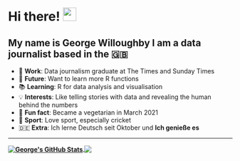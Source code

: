 # Hi there!  <img src="https://raw.githubusercontent.com/MartinHeinz/MartinHeinz/master/wave.gif" width="30px">
My name is George Willoughby I am a data journalist based in the 🇬🇧
---
<ul>
  <li> 🔬 <b>Work</b>: Data journalism graduate at The Times and Sunday Times </li>
  <li> 👀 <b>Future</b>: Want to learn more R functions </li> 
  <li> 📚 <b>Learning</b>: R for data analysis and visualisation  </li>
  <li> 💡 <b>Interests</b>: Like telling stories with data and revealing the human behind the numbers </li>
  <li> 🥗 <b>Fun fact</b>: Became a vegetarian in March 2021 </li>
  <li> 🏏 <b>Sport</b>: Love sport, especially cricket </li>
  <li> 🇩🇪 <b>Extra</b>: Ich lerne Deutsch seit Oktober und <b>Ich genieße es<b> </li> 
</ul>

--- 

<a href="https://github.com/GWilloughby99/GWilloughby99">
  <img align="center" src="https://github-readme-stats.vercel.app/api/?username=GWilloughby99&show_icons=true&line_height=27&count_private=true&title_color=ffffff&text_color=c9cacc&icon_color=2bbc8a&bg_color=1d1f21" alt="George's GitHub Stats" />
</a>
<a href="https://github.com/GWilloughby99/GWilloughby99">
  <img align="center" src="https://github-readme-stats.vercel.app/api/top-langs/?username=GWilloughby99&tex&title_color=ffffff&text_color=c9cacc&icon_color=2bbc8a&bg_color=1d1f21" />
</a>

<!-- [![George's github stats](https://github-readme-stats.vercel.app/api?username=GWilloughby99&count_private=true&show_icons=true&theme=radical&hide_rank=false)](https://github.com/anuraghazra/github-readme-stats) -->

<!-- [![Top Langs](https://github-readme-stats.vercel.app/api/top-langs/?username=GWilloughby99)](https://github.com/anuraghazra/github-readme-stats) -->
